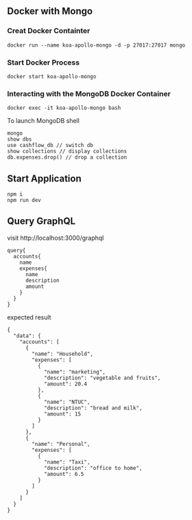 ## Docker with Mongo
### Creat Docker Containter
```
docker run --name koa-apollo-mongo -d -p 27017:27017 mongo
```
### Start Docker Process
```
docker start koa-apollo-mongo
```
### Interacting with the MongoDB Docker Container
```
docker exec -it koa-apollo-mongo bash
```
To launch MongoDB shell
```
mongo
show dbs
use cashflow_db // switch db
show collections // display collections
db.expenses.drop() // drop a collection
```
## Start Application
```
npm i
npm run dev
```
## Query GraphQL
visit http://localhost:3000/graphql
```
query{
  accounts{
    name
    expenses{
      name
      description
      amount
    }
  }
}
```
expected result
```
{
  "data": {
    "accounts": [
      {
        "name": "Household",
        "expenses": [
          {
            "name": "marketing",
            "description": "vegetable and fruits",
            "amount": 20.4
          },
          {
            "name": "NTUC",
            "description": "bread and milk",
            "amount": 15
          }
        ]
      },
      {
        "name": "Personal",
        "expenses": [
          {
            "name": "Taxi",
            "description": "office to home",
            "amount": 6.5
          }
        ]
      }
    ]
  }
}
```